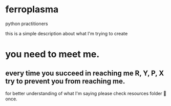 # ferroplasma
 python practitioners

this is a simple description about what I'm trying to create

# you need to meet me.
## every time you succeed in reaching me R, Y, P, X try to prevent you from reaching me.  
for better understanding of what I'm saying please check resources folder 📂 once.
